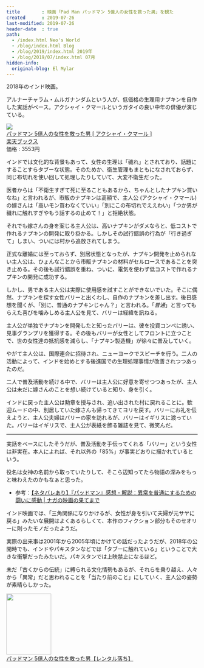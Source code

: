 ```yaml
---
title        : 映画「Pad Man パッドマン 5億人の女性を救った男」を観た
created      : 2019-07-26
last-modified: 2019-07-26
header-date  : true
path:
  - /index.html Neo's World
  - /blog/index.html Blog
  - /blog/2019/index.html 2019年
  - /blog/2019/07/index.html 07月
hidden-info:
  original-blog: El Mylar
---
```


2018年のインド映画。

アルナーチャラム・ムルガナンダムという人が、低価格の生理用ナプキンを自作した実話がベース。アクシャイ・クマールというガタイの良い中年の俳優が演じている。

<div class="ad-rakuten">
  <div class="ad-rakuten-image">
    <a href="https://hb.afl.rakuten.co.jp/hgc/g00q0722.waxyc9ff.g00q0722.waxyd017/?pc=https%3A%2F%2Fitem.rakuten.co.jp%2Fbook%2F15821237%2F&amp;m=http%3A%2F%2Fm.rakuten.co.jp%2Fbook%2Fi%2F19524640%2F">
      <img src="https://thumbnail.image.rakuten.co.jp/@0_mall/book/cabinet/0465/4547462120465.jpg?_ex=128x128">
    </a>
  </div>
  <div class="ad-rakuten-info">
    <div class="ad-rakuten-title">
      <a href="https://hb.afl.rakuten.co.jp/hgc/g00q0722.waxyc9ff.g00q0722.waxyd017/?pc=https%3A%2F%2Fitem.rakuten.co.jp%2Fbook%2F15821237%2F&amp;m=http%3A%2F%2Fm.rakuten.co.jp%2Fbook%2Fi%2F19524640%2F">パッドマン 5億人の女性を救った男 [ アクシャイ・クマール ]</a>
    </div>
    <div class="ad-rakuten-shop">
      <a href="https://hb.afl.rakuten.co.jp/hgc/g00q0722.waxyc9ff.g00q0722.waxyd017/?pc=https%3A%2F%2Fwww.rakuten.co.jp%2Fbook%2F&amp;m=http%3A%2F%2Fm.rakuten.co.jp%2Fbook%2F">楽天ブックス</a>
    </div>
    <div class="ad-rakuten-price">価格 : 3553円</div>
  </div>
</div>

インドでは文化的な背景もあって、女性の生理は「穢れ」とされており、話題にすることすらタブーな状態。そのためか、衛生管理もまともになされておらず、同じ布切れを使い回して処理したりしていて、大変不衛生だった。

医者からは「不衛生すぎて死に至ることもあるから、ちゃんとしたナプキン買いなね」と言われるが、市販のナプキンは高額で、主人公 (アクシャイ・クマール) の嫁さんは「高いモン買わなくていい」「別にこの布切れでええわい」「つか男が穢れに触れすぎやもう話するの止めて！」と拒絶状態。

それでも嫁さんの身を案じる主人公は、高いナプキンがダメならと、低コストで作れるナプキンの開発に取り掛かる。しかしその試行錯誤の行為が「行き過ぎて」しまい、ついには村から追放されてしまう。

正式な離婚には至っておらず、別居状態となったが、ナプキン開発を止められない主人公は、ひょんなことから市販ナプキンの材料がセルロースであることを突き止める。その後も試行錯誤を重ね、ついに、電気を使わず低コストで作れるナプキンの開発に成功する。

しかし、男である主人公は実際に使用感を試すことができないでいた。そこに偶然、ナプキンを探す女性バリーと出くわし、自作のナプキンを差し出す。後日感想を聞くが、「別に、普通のナプキンじゃん？」と言われる。「*普通*」と言ってもらえた喜びを噛みしめる主人公を見て、バリーは経緯を訊ねる。

主人公が単独でナプキンを開発したと知ったバリーは、彼を投資コンペに誘い、見事グランプリを獲得する。その後もバリーが女性としてフロントに立つことで、世の女性達の抵抗感を減らし、「ナプキン製造機」が徐々に普及していく。

やがて主人公は、国際連合に招待され、ニューヨークでスピーチを行う。二人の活動によって、インドを始めとする後進国での生理処理事情が改善されつつあったのだ。

二人で普及活動を続ける中で、バリーは主人公に好意を寄せつつあったが、主人公は未だに嫁さんのことを想い続けていると知り、身を引く。

インドに戻った主人公は勲章を授与され、追い出された村に戻れることに。歓迎ムードの中、別居していた嫁さんも帰ってきてヨリを戻す。バリーにお礼を伝えようと、主人公夫婦はバリーの家を訪れるが、バリーはイギリスに渡っていた。バリーはイギリスで、主人公が表紙を飾る雑誌を見て、微笑んだ。

---

実話をベースにしたそうだが、普及活動を手伝ってくれる「バリー」という女性は非実在。本人によれば、それ以外の「85%」が事実どおりに描かれているという。

役名は女神の名前から取っていたりして、そこら辺知ってたら物語の深みをもっと味わえたのかもなぁと思った。

- 参考：[【ネタバレあり】『パッドマン』感想・解説：異常を普通にするための闘いに感動 | ナガの映画の果てまで](https://www.club-typhoon.com/archives/2018/12/07/padman.html)

インド映画では、「三角関係になりかけるが、女性が身を引いて夫婦が元サヤに戻る」みたいな展開はよくあるらしくて、本作のフィクション部分もそのセオリーに則ったモノだったようだ。

実際の出来事は2001年から2005年頃にかけての話だったようだが、2018年の公開時でも、インドやパキスタンなどでは「タブーに触れている」ということで大きな衝撃だったみたいだ。パキスタンでは上映禁止になるほど。

未だ「古くからの伝統」に縛られる文化情勢もあるが、それらを乗り越え、人々から「異常」だと思われることを「当たり前のこと」にしていく、主人公の姿勢が素晴らしかった。

<div class="ad-amazon">
  <div class="ad-amazon-image">
    <a href="https://www.amazon.co.jp/dp/B07ZMW2NQQ?tag=neos21-22&amp;linkCode=osi&amp;th=1&amp;psc=1">
      <img src="https://m.media-amazon.com/images/I/31lxaFGmwlL._SL160_.jpg" width="118" height="160">
    </a>
  </div>
  <div class="ad-amazon-info">
    <div class="ad-amazon-title">
      <a href="https://www.amazon.co.jp/dp/B07ZMW2NQQ?tag=neos21-22&amp;linkCode=osi&amp;th=1&amp;psc=1">パッドマン 5億人の女性を救った男【レンタル落ち】</a>
    </div>
  </div>
</div>
